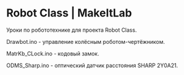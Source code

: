 Robot Class | MakeItLab
======
Уроки по робототехнике для проекта Robot Class.

Drawbot.ino - управление колёсным роботом-чертёжником.

MatrKb_CLock.ino - кодовый замок.

ODMS_Sharp.ino - оптический датчик расстояния SHARP 2Y0A21.
